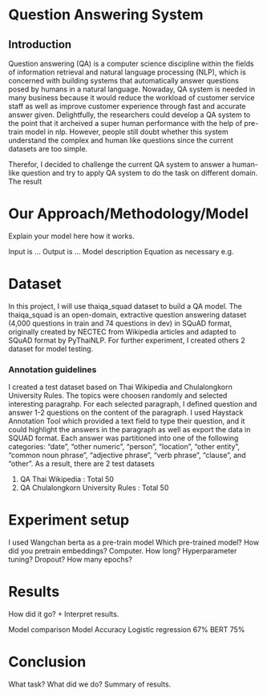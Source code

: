 # Question Answering System
## Introduction
Question answering (QA) is a computer science discipline within the fields of information retrieval and natural language processing (NLP), which is concerned with building systems that automatically answer questions posed by humans in a natural language. Nowaday, QA system is needed in many business because it would reduce the workload of customer service staff as well as improve customer experience through fast and accurate answer given. Delightfully, the researchers could develop a QA system to the point that it archeived a super human performance with the help of pre-train model in nlp. However, people still doubt whether this system understand the complex and human like questions since the current datasets are too simple. 

Therefor, I decided to challenge the current QA system to answer a human-like question and try to apply QA system to do the task on different domain. 
The result

# Our Approach/Methodology/Model

Explain your model here how it works.

Input is ...
Output is ...
Model description
Equation as necessary e.g. 

# Dataset
In this project, I will use thaiqa_squad dataset to build a QA model. The thaiqa_squad is an open-domain, extractive question answering dataset (4,000 questions in train and 74 questions in dev) in SQuAD format, originally created by NECTEC from Wikipedia articles and adapted to SQuAD format by PyThaiNLP. For further experiment, I created others 2 dataset for model testing.
### Annotation guidelines
I created a test dataset based on Thai Wikipedia and Chulalongkorn University Rules. The topics were choosen randomly and selected interesting paragrahp. For each selected paragraph, I defined question and answer 1-2 questions on the content of the paragraph. I used Haystack Annotation Tool which provided a text field to type their question, and it could highlight the answers in the paragraph as well as export the data in SQUAD format. Each answer was partitioned into one of the following categories: “date”, “other numeric”, “person”, “location”, “other entity”, “common noun phrase”, “adjective phrase”, “verb phrase”, “clause”, and “other”.
As a result, there are 2 test datasets
  1. QA Thai Wikipedia : Total 50 
  2. QA Chulalongkorn University Rules : Total 50 
  

# Experiment setup
I used Wangchan berta as a pre-train model
Which pre-trained model? How did you pretrain embeddings?
Computer. How long?
Hyperparameter tuning? Dropout? How many epochs?

# Results
How did it go? + Interpret results.

Model comparison
Model	Accuracy
Logistic regression	67%
BERT	75%

# Conclusion
What task? What did we do?
Summary of results.
